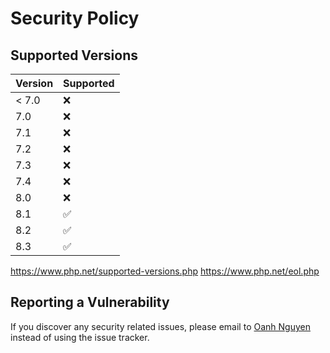 # Security Policy

## Supported Versions

| Version | Supported          |
| ------- | ------------------ |
| < 7.0   | :x:                |
| 7.0     | :x:                |
| 7.1     | :x:                |
| 7.2     | :x:                |
| 7.3     | :x:                |
| 7.4     | :x:                |
| 8.0     | :x:                |
| 8.1     | :white_check_mark: |
| 8.2     | :white_check_mark: |
| 8.3     | :white_check_mark: |

https://www.php.net/supported-versions.php
https://www.php.net/eol.php


## Reporting a Vulnerability

If you discover any security related issues, please email to [Oanh Nguyen](mailto:oanhnn.bk@gmail.com) instead of using the issue tracker.

